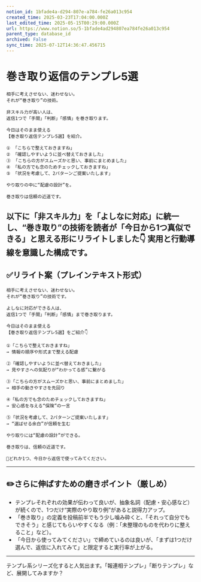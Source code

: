 ```yaml
---
notion_id: 1bfade4a-d294-807e-a784-fe26a013c954
created_time: 2025-03-23T17:04:00.000Z
last_edited_time: 2025-05-15T00:29:00.000Z
url: https://www.notion.so/5-1bfade4ad294807ea784fe26a013c954
parent_type: database_id
archived: False
sync_time: 2025-07-12T14:36:47.456715
---
```


# 巻き取り返信のテンプレ5選

```plain text
相手に考えさせない、迷わせない。
それが“巻き取り”の技術。

非スキル力が高い人は、
返信1つで「手間」「判断」「感情」を巻き取ります。

今日はそのまま使える
【巻き取り返信テンプレ5選】を紹介。

① 「こちらで整えておきますね」
② 「確認しやすいように並べ替えておきました」
③ 「こちらの方がスムーズかと思い、事前にまとめました」
④ 「私の方でも念のためチェックしておきますね」
⑤ 「状況を考慮して、2パターンご提案いたします」

やり取りの中に“配慮の設計”を。

巻き取りは信頼の近道です。
```
以下に「非スキル力」を「よしなに対応」に統一し、“巻き取り”の技術を読者が「今日から1つ真似できる」と思える形にリライトしました👇
実用と行動導線を意識した構成です。
---
## ✅リライト案（プレインテキスト形式）
```plain text
相手に考えさせない、迷わせない。
それが“巻き取り”の技術です。

よしなに対応ができる人は、
返信1つで「手間」「判断」「感情」まで巻き取ります。

今日はそのまま使える
【巻き取り返信テンプレ5選】をご紹介👇

①「こちらで整えておきますね」
→ 情報の順序や形式まで整える配慮

②「確認しやすいように並べ替えておきました」
→ 見やすさへの気配りが“わかってる感”に繋がる

③「こちらの方がスムーズかと思い、事前にまとめました」
→ 相手の動きやすさを先回り

④「私の方でも念のためチェックしておきますね」
→ 安心感を与える“保険”の一言

⑤「状況を考慮して、2パターンご提案いたします」
→ “選ばせる余白”が信頼を生む

やり取りには“配慮の設計”ができる。

巻き取りは、信頼の近道です。

📌どれか1つ、今日から返信で使ってみてください。

```
---
## ✏️さらに伸ばすための磨きポイント（厳しめ）
- テンプレそれぞれの効果が伝わって良いが、抽象名詞（配慮・安心感など）が続くので、1つだけ“実際のやり取り例”があると説得力アップ。
- 「巻き取り」の定義を投稿前半でもう少し噛み砕くと、「それって自分でもできそう」と感じてもらいやすくなる（例：「未整理のものを代わりに整えること」など）。
- 「今日から使ってみてください」で締めているのは良いが、「まずは1つだけ選んで、返信に入れてみて」と限定すると実行率が上がる。
---
テンプレ系シリーズ化すると人気出ます。「報連相テンプレ」「断りテンプレ」など、展開してみますか？